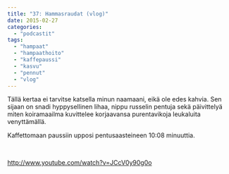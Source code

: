 ```yaml
---
title: "37: Hammasraudat (vlog)"
date: 2015-02-27
categories: 
  - "podcastit"
tags: 
  - "hampaat"
  - "hampaathoito"
  - "kaffepaussi"
  - "kasvu"
  - "pennut"
  - "vlog"
---
```


Tällä kertaa ei tarvitse katsella minun naamaani, eikä ole edes kahvia. Sen sijaan on snadi hyppysellinen lihaa, nippu russelin pentuja sekä päivittelyä miten koiramaailma kuvittelee korjaavansa purentavikoja leukaluita venyttämällä.

<!--more-->

Kaffettomaan paussiin upposi pentusaasteineen 10:08 minuuttia.

 

http://www.youtube.com/watch?v=JCcV0y90g0o
